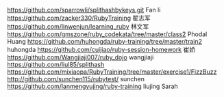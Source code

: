 https://github.com/sparrowli/splithashbykeys.git Fan li
https://github.com/zacker330/RubyTraining 翟志军
https://github.com/linwenjun/learning_ruby 林文军
https://github.com/gmszone/ruby_codekata/tree/master/class2 Phodal Huang
https://github.com/huhongda/ruby-training/tree/master/train2 huhongda
https://github.com/cuijiao/ruby-session-homework 崔娇
https://github.com/Wangjiaji007/ruby_dojo wangjiaji
https://github.com/liul85/splithash
https://github.com/mixiaopa/RubyTraining/tree/master/exercise1/FizzBuzz
http://github.com/sunchen115/rubytest/ sunchen
https://github.com/lanmengyujing/ruby-training liujing
Sarah


